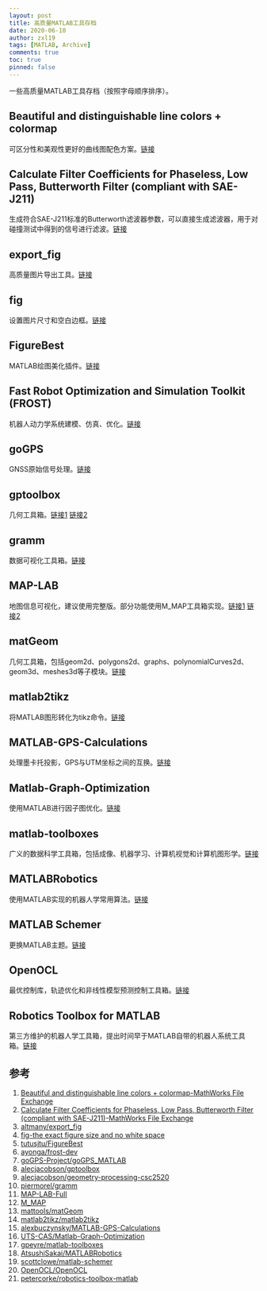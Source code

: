 ```yaml
---
layout: post
title: 高质量MATLAB工具存档
date: 2020-06-10
author: zxl19
tags: [MATLAB, Archive]
comments: true
toc: true
pinned: false
---
```


一些高质量MATLAB工具存档（按照字母顺序排序）。

<!-- more -->

## Beautiful and distinguishable line colors + colormap

可区分性和美观性更好的曲线图配色方案。[链接](https://ww2.mathworks.cn/matlabcentral/fileexchange/42673-beautiful-and-distinguishable-line-colors-colormap)

## Calculate Filter Coefficients for Phaseless, Low Pass, Butterworth Filter (compliant with SAE-J211)

生成符合SAE-J211标准的Butterworth滤波器参数，可以直接生成滤波器，用于对碰撞测试中得到的信号进行滤波。[链接](https://www.mathworks.com/matlabcentral/fileexchange/61852-calculate-filter-coefficients-for-phaseless-low-pass-butterworth-filter-compliant-with-sae-j211)

## export_fig

高质量图片导出工具。[链接](https://github.com/altmany/export_fig)

## fig

设置图片尺寸和空白边框。[链接](https://www.mathworks.com/matlabcentral/fileexchange/30736-fig-the-exact-figure-size-and-no-white-space)

## FigureBest

MATLAB绘图美化插件。[链接](https://github.com/tutusjtu/FigureBest)

## Fast Robot Optimization and Simulation Toolkit (FROST)

机器人动力学系统建模、仿真、优化。[链接](http://ayonga.github.io/frost-dev/)

## goGPS

GNSS原始信号处理。[链接](https://gogps-project.github.io)

## gptoolbox

几何工具箱。[链接1](https://github.com/alecjacobson/gptoolbox) [链接2](https://github.com/alecjacobson/geometry-processing-csc2520)

## gramm

数据可视化工具箱。[链接](https://github.com/piermorel/gramm)

## MAP-LAB

地图信息可视化，建议使用完整版。部分功能使用M_MAP工具箱实现。[链接1](http://www.dimitriospiretzidis.com/maplab_home.html) [链接2](https://www.eoas.ubc.ca/~rich/map.html)

## matGeom

几何工具箱，包括geom2d、polygons2d、graphs、polynomialCurves2d、geom3d、meshes3d等子模块。[链接](https://github.com/mattools/matGeom)

## matlab2tikz

将MATLAB图形转化为tikz命令。[链接](https://github.com/matlab2tikz/matlab2tikz)

## MATLAB-GPS-Calculations

处理墨卡托投影，GPS与UTM坐标之间的互换。[链接](https://github.com/alexbuczynsky/MATLAB-GPS-Calculations)

## Matlab-Graph-Optimization

使用MATLAB进行因子图优化。[链接](https://github.com/UTS-CAS/Matlab-Graph-Optimization)

## matlab-toolboxes

广义的数据科学工具箱，包括成像、机器学习、计算机视觉和计算机图形学。[链接](https://github.com/gpeyre/matlab-toolboxes)

## MATLABRobotics

使用MATLAB实现的机器人学常用算法。[链接](https://github.com/AtsushiSakai/MATLABRobotics)

## MATLAB Schemer

更换MATLAB主题。[链接](https://github.com/scottclowe/matlab-schemer)

## OpenOCL

最优控制库，轨迹优化和非线性模型预测控制工具箱。[链接](https://openocl.github.io)

## Robotics Toolbox for MATLAB

第三方维护的机器人学工具箱，提出时间早于MATLAB自带的机器人系统工具箱。[链接](https://github.com/petercorke/robotics-toolbox-matlab)

## 参考

1. [Beautiful and distinguishable line colors + colormap-MathWorks File Exchange](https://www.mathworks.com/matlabcentral/fileexchange/42673-beautiful-and-distinguishable-line-colors-colormap)
2. [Calculate Filter Coefficients for Phaseless, Low Pass, Butterworth Filter (compliant with SAE-J211)-MathWorks File Exchange](https://www.mathworks.com/matlabcentral/fileexchange/61852-calculate-filter-coefficients-for-phaseless-low-pass-butterworth-filter-compliant-with-sae-j211)
3. [altmany/export_fig](https://github.com/altmany/export_fig)
4. [fig-the exact figure size and no white space](https://www.mathworks.com/matlabcentral/fileexchange/30736-fig-the-exact-figure-size-and-no-white-space)
5. [tutusjtu/FigureBest](https://github.com/tutusjtu/FigureBest)
6. [ayonga/frost-dev](https://github.com/ayonga/frost-dev)
7. [goGPS-Project/goGPS_MATLAB](https://github.com/goGPS-Project/goGPS_MATLAB)
8. [alecjacobson/gptoolbox](https://github.com/alecjacobson/gptoolbox)
9. [alecjacobson/geometry-processing-csc2520](https://github.com/alecjacobson/geometry-processing-csc2520)
10. [piermorel/gramm](https://github.com/piermorel/gramm)
11. [MAP-LAB-Full](http://www.dimitriospiretzidis.com/maplab_home.html)
12. [M_MAP](https://www.eoas.ubc.ca/~rich/map.html)
13. [mattools/matGeom](https://github.com/mattools/matGeom)
14. [matlab2tikz/matlab2tikz](https://github.com/matlab2tikz/matlab2tikz)
15. [alexbuczynsky/MATLAB-GPS-Calculations](https://github.com/alexbuczynsky/MATLAB-GPS-Calculations)
16. [UTS-CAS/Matlab-Graph-Optimization](https://github.com/UTS-CAS/Matlab-Graph-Optimization)
17. [gpeyre/matlab-toolboxes](https://github.com/gpeyre/matlab-toolboxes)
18. [AtsushiSakai/MATLABRobotics](https://github.com/AtsushiSakai/MATLABRobotics)
19. [scottclowe/matlab-schemer](https://github.com/scottclowe/matlab-schemer)
20. [OpenOCL/OpenOCL](https://github.com/OpenOCL/OpenOCL)
21. [petercorke/robotics-toolbox-matlab](https://github.com/petercorke/robotics-toolbox-matlab)
